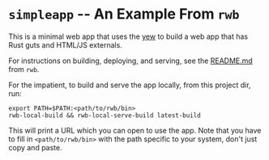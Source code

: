 # `simpleapp` -- An Example From `rwb`

This is a minimal web app that uses the [yew](https://github.com/yewstack/yew) to build a web app
that has Rust guts and HTML/JS externals.

For instructions on building, deploying, and serving, see the [README.md](../../README.md) from `rwb`.

For the impatient, to build and serve the app locally, from this project dir, run:

    export PATH=$PATH:<path/to/rwb/bin>
    rwb-local-build && rwb-local-serve-build latest-build

This will print a URL which you can open to use the app.  Note that you have to fill in `<path/to/rwb/bin>`
with the path specific to your system, don't just copy and paste.
